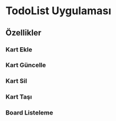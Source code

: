 # TodoList Uygulaması
## Özellikler
### Kart Ekle
### Kart Güncelle
### Kart Sil
### Kart Taşı
### Board Listeleme
